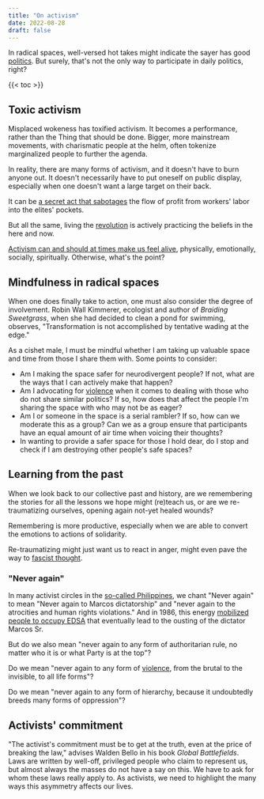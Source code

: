 ```yaml
---
title: "On activism"
date: 2022-08-28
draft: false
---
```


In radical spaces, well-versed hot takes might indicate the sayer has
good [politics](/politics). But surely, that's not the only way to
participate in daily politics, right?

{{< toc >}}

## Toxic activism

Misplaced wokeness has toxified activism.
It becomes a performance,
rather than the Thing that should be done.
Bigger, more mainstream movements,
with charismatic people at the helm,
often tokenize marginalized people to further the agenda.

In reality, there are many forms of activism,
and it doesn't have to burn anyone out.
It doesn't necessarily have to put oneself on public display,
especially when one doesn't want a large target on their back.

It can be [a secret act that sabotages](/sabotage) the flow of profit
from workers' labor into the elites' pockets.

But all the same,
living the [revolution](/revolution) is actively practicing
the beliefs in the here and now.

[Activism can and should at times make us feel alive](/joyful-militancy),
physically,
emotionally, socially, spiritually. Otherwise, what's the point?

## Mindfulness in radical spaces

When one does finally take to action, one must also consider the degree
of involvement. Robin Wall Kimmerer, ecologist and author of *Braiding Sweetgrass*,
when she had decided to clean a pond for swimming, observes, "Transformation
is not accomplished by tentative wading at the edge."

As a cishet male, I must be mindful whether I am taking up valuable
space and time from those I share them with. Some points to consider:

- Am I making the space safer for neurodivergent people? If not, what
  are the ways that I can actively make that happen?
- Am I advocating for [violence](/violence) when it comes to dealing with those who
  do not share similar politics? If so, how does that affect
  the people I'm sharing the space with who may not be as eager?
- Am I or someone in the space is a serial rambler? If so, how can we
  moderate this as a group? Can we as a group ensure that participants
  have an equal amount of air time when voicing their thoughts?
- In wanting to provide a safer space for those I hold dear, do I
  stop and check if I am destroying other people's safe spaces?

## Learning from the past

When we look back to our collective past and history, are we remembering
the stories for all the lessons we hope might (re)teach us, or are we
re-traumatizing ourselves, opening again not-yet healed wounds?

Remembering is more productive, especially when we are able to convert
the emotions to actions of solidarity.

Re-traumatizing might just want us to react in anger, might even pave
the way to [fascist thought](/fascism).

### "Never again"

In many activist circles in the [so-called Philippines](/pilipinas), we
chant "Never again" to mean "Never again to Marcos dictatorship" and "never again to the atrocities and human rights violations." And in
1986, this energy [mobilized people to occupy EDSA](/edsa-revolution)
that eventually lead to the ousting of the dictator Marcos Sr.

But do we also mean "never again to any form of authoritarian rule, no
matter who it is or what Party is at the top"?

Do we mean "never again to any form of [violence](/violence), from the
brutal to the invisible, to all life forms"?

Do we mean "never again to any form of hierarchy, because it undoubtedly
breeds many forms of oppression"?

## Activists' commitment

"The activist's commitment must be to get at the truth, even at the
price of breaking the law," advises Walden Bello in his book *Global
Battlefields*. Laws are written by well-off, privileged
people who claim to represent us, but almost always the masses do not
have a say on this. We have to ask for whom these laws really apply to.
As activists, we need to highlight the many ways this asymmetry affects
our lives.
